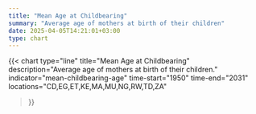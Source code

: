 ```yaml
---
title: "Mean Age at Childbearing"
summary: "Average age of mothers at birth of their children"
date: 2025-04-05T14:21:01+03:00
type: chart
---
```


{{< chart
    type="line"
    title="Mean Age at Childbearing"
    description="Average age of mothers at birth of their children."
    indicator="mean-childbearing-age"
    time-start="1950"
    time-end="2031"
    locations="CD,EG,ET,KE,MA,MU,NG,RW,TD,ZA"
>}}

